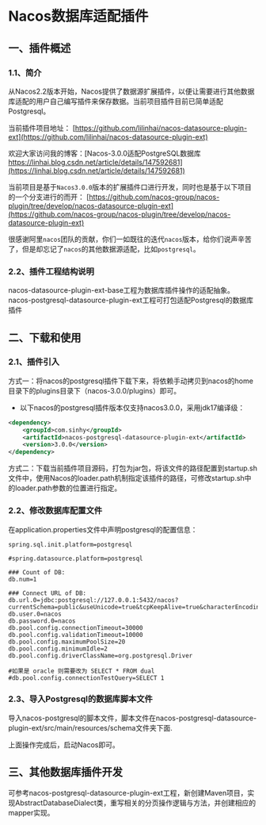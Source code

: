 # Nacos数据库适配插件

## 一、插件概述

### 1.1、简介

从Nacos2.2版本开始，Nacos提供了数据源扩展插件，以便让需要进行其他数据库适配的用户自己编写插件来保存数据。当前项目插件目前已简单适配Postgresql。


当前插件项目地址：
[https://github.com/lilinhai/nacos-datasource-plugin-ext](https://github.com/lilinhai/nacos-datasource-plugin-ext)

欢迎大家访问我的博客：[Nacos-3.0.0适配PostgreSQL数据库 https://linhai.blog.csdn.net/article/details/147592681](https://linhai.blog.csdn.net/article/details/147592681)

当前项目是基于`Nacos3.0.0`版本的扩展插件口进行开发，同时也是基于以下项目的一个分支进行的而开：
[https://github.com/nacos-group/nacos-plugin/tree/develop/nacos-datasource-plugin-ext](https://github.com/nacos-group/nacos-plugin/tree/develop/nacos-datasource-plugin-ext)

很感谢阿里`nacos`团队的贡献，你们一如既往的迭代`nacos`版本，给你们说声辛苦了，但是却忘记了`nacos`的其他数据源适配，比如`postgresql`。

### 2.2、插件工程结构说明

nacos-datasource-plugin-ext-base工程为数据库插件操作的适配抽象。
nacos-postgresql-datasource-plugin-ext工程可打包适配Postgresql的数据库插件

## 二、下载和使用

### 2.1、插件引入

方式一：将nacos的postgresql插件下载下来，将依赖手动拷贝到nacos的home目录下的plugins目录下（nacos-3.0.0/plugins）即可。
- 以下nacos的postgresql插件版本仅支持nacos3.0.0，采用jdk17编译级：

```xml
<dependency>
    <groupId>com.sinhy</groupId>
    <artifactId>nacos-postgresql-datasource-plugin-ext</artifactId>
    <version>3.0.0</version>
</dependency>
```

方式二：下载当前插件项目源码，打包为jar包，将该文件的路径配置到startup.sh文件中，使用Nacos的loader.path机制指定该插件的路径，可修改startup.sh中的loader.path参数的位置进行指定。

### 2.2、修改数据库配置文件

在application.properties文件中声明postgresql的配置信息：

```properties
spring.sql.init.platform=postgresql

#spring.datasource.platform=postgresql

### Count of DB:
db.num=1

### Connect URL of DB:
db.url.0=jdbc:postgresql://127.0.0.1:5432/nacos?currentSchema=public&useUnicode=true&tcpKeepAlive=true&characterEncoding=utf8&serverTimezone=Asia/Shanghai&reWriteBatchedInserts=true&ApplicationName=nacos_java
db.user.0=nacos
db.password.0=nacos
db.pool.config.connectionTimeout=30000
db.pool.config.validationTimeout=10000
db.pool.config.maximumPoolSize=20
db.pool.config.minimumIdle=2
db.pool.config.driverClassName=org.postgresql.Driver

#如果是 oracle 则需要改为 SELECT * FROM dual 
#db.pool.config.connectionTestQuery=SELECT 1
```

### 2.3、导入Postgresql的数据库脚本文件

导入nacos-postgresql的脚本文件，脚本文件在nacos-postgresql-datasource-plugin-ext/src/main/resources/schema文件夹下面.

上面操作完成后，启动Nacos即可。

## 三、其他数据库插件开发

可参考nacos-postgresql-datasource-plugin-ext工程，新创建Maven项目，实现AbstractDatabaseDialect类，重写相关的分页操作逻辑与方法，并创建相应的mapper实现。